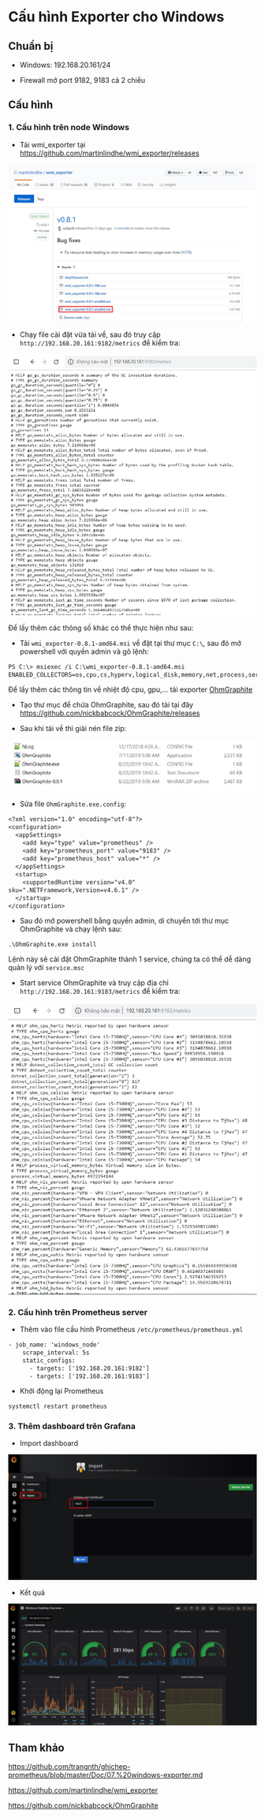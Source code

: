 # Cấu hình Exporter cho Windows

## Chuẩn bị

- Windows: 192.168.20.161/24

- Firewall mở port 9182, 9183 cả 2 chiều

## Cấu hình

### 1. Cấu hình trên node Windows

- Tải wmi_exporter tại https://github.com/martinlindhe/wmi_exporter/releases

<img src="img/13.jpg">

- Chạy file cài đặt vừa tải về, sau đó truy cập `http://192.168.20.161:9182/metrics` để kiểm tra:

<img src="img/14.jpg">

Để lấy thêm các thông số khác có thể thực hiện như sau:

- Tải `wmi_exporter-0.8.1-amd64.msi` về đặt tại thư mục `C:\`, sau đó mở powershell với quyền admin và gõ lệnh:

```
PS C:\> msiexec /i C:\wmi_exporter-0.8.1-amd64.msi ENABLED_COLLECTORS=os,cpu,cs,hyperv,logical_disk,memory,net,process,service,system,tcp,textfile,vmware
```

Để lấy thêm các thông tin về nhiệt độ cpu, gpu,... tải exporter [OhmGraphite](https://github.com/nickbabcock/OhmGraphite)

- Tạo thư mục để chứa OhmGraphite, sau đó tải tại đây https://github.com/nickbabcock/OhmGraphite/releases

- Sau khi tải về thì giải nén file zip:

<img src="img/15.jpg">

- Sửa file `OhmGraphite.exe.config`:

```
<?xml version="1.0" encoding="utf-8"?>
<configuration>
  <appSettings>
    <add key="type" value="prometheus" />
    <add key="prometheus_port" value="9183" />
    <add key="prometheus_host" value="*" />
  </appSettings>
  <startup>
    <supportedRuntime version="v4.0" sku=".NETFramework,Version=v4.6.1" />
  </startup>
</configuration>
```

- Sau đó mở powershell bằng quyền admin, di chuyển tới thư mục OhmGraphite và chạy lệnh sau:

```
.\OhmGraphite.exe install
```

Lệnh này sẽ cài đặt OhmGraphite thành 1 service, chúng ta có thể dễ dàng quản lý với `service.msc`

- Start service OhmGraphite và truy cập địa chỉ `http://192.168.20.161:9183/metrics` để kiểm tra:

<img src="img/16.jpg">

### 2. Cấu hình trên Prometheus server

- Thêm vào file cấu hình Prometheus `/etc/prometheus/prometheus.yml`

```
- job_name: 'windows_node'
    scrape_interval: 5s
    static_configs:
      - targets: ['192.168.20.161:9182']
      - targets: ['192.168.20.161:9183']
```

- Khởi động lại Prometheus

```
systemctl restart prometheus
```

### 3. Thêm dashboard trên Grafana

- Import dashboard

<img src="img/17.jpg">

- Kết quả

<img src="img/18.jpg">

## Tham khảo

https://github.com/trangnth/ghichep-prometheus/blob/master/Doc/07.%20windows-exporter.md

https://github.com/martinlindhe/wmi_exporter

https://github.com/nickbabcock/OhmGraphite